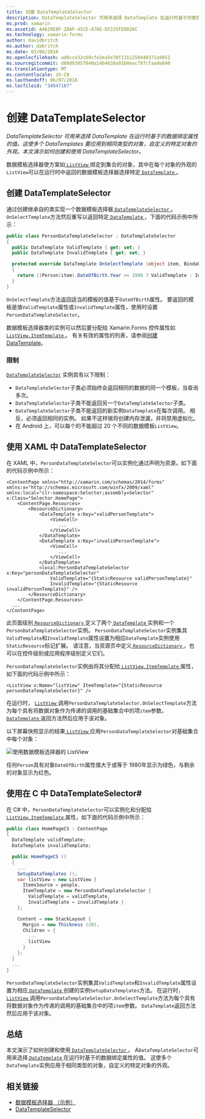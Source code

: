 ```yaml
---
title: 创建 DataTemplateSelector
description: DataTemplateSelector 可用来选择 DataTemplate 在运行时基于的数据绑定属性的值。 这使多个 DataTemplates 要应用到相同类型的对象，自定义的特定对象的外观。 本文演示如何创建和使用 DataTemplateSelector。
ms.prod: xamarin
ms.assetid: A4629E8F-2BAF-45CE-A76E-DF225FE8D26C
ms.technology: xamarin-forms
author: davidbritch
ms.author: dabritch
ms.date: 03/08/2016
ms.openlocfilehash: ad8cce32cb9cfe2ea5e78f11b1250440371a9851
ms.sourcegitcommit: d80d93957040a14b4638a91b0eac797cfaade840
ms.translationtype: MT
ms.contentlocale: zh-CN
ms.lasthandoff: 06/07/2018
ms.locfileid: "34847187"
---
```

# <a name="creating-a-datatemplateselector"></a>创建 DataTemplateSelector

_DataTemplateSelector 可用来选择 DataTemplate 在运行时基于的数据绑定属性的值。这使多个 DataTemplates 要应用到相同类型的对象，自定义的特定对象的外观。本文演示如何创建和使用 DataTemplateSelector。_

数据模板选择器使方案如[ `ListView` ](https://developer.xamarin.com/api/type/Xamarin.Forms.ListView/)绑定到集合的对象，其中在每个对象的外观的`ListView`可以在运行时中返回的数据模板选择器选择特定[ `DataTemplate` ](https://developer.xamarin.com/api/type/Xamarin.Forms.DataTemplate/)。

## <a name="creating-a-datatemplateselector"></a>创建 DataTemplateSelector

通过创建继承自的类实现一个数据模板选择器[ `DataTemplateSelector` ](https://developer.xamarin.com/api/type/Xamarin.Forms.DataTemplateSelector/)。 `OnSelectTemplate`方法然后重写以返回特定[ `DataTemplate` ](https://developer.xamarin.com/api/type/Xamarin.Forms.DataTemplate/)，下面的代码示例中所示：

```csharp
public class PersonDataTemplateSelector : DataTemplateSelector
{
  public DataTemplate ValidTemplate { get; set; }
  public DataTemplate InvalidTemplate { get; set; }

  protected override DataTemplate OnSelectTemplate (object item, BindableObject container)
  {
    return ((Person)item).DateOfBirth.Year >= 1980 ? ValidTemplate : InvalidTemplate;
  }
}
```

`OnSelectTemplate`方法返回适当的模板的值基于`DateOfBirth`属性。 要返回的模板是值`ValidTemplate`属性或`InvalidTemplate`属性，使用时设置`PersonDataTemplateSelector`。

数据模板选择器类的实例可以然后要分配给 Xamarin.Forms 控件属性如[ `ListView.ItemTemplate` ](https://developer.xamarin.com/api/type/Xamarin.Forms.ItemsView%3CTVisual%3E/)。 有关有效的属性的列表，请参阅[创建 DataTemplate](~/xamarin-forms/app-fundamentals/templates/data-templates/creating.md)。

### <a name="limitations"></a>限制

[`DataTemplateSelector`](https://developer.xamarin.com/api/type/Xamarin.Forms.DataTemplateSelector/) 实例具有以下限制：

- `DataTemplateSelector`子类必须始终会返回相同的数据的同一个模板，当查询多次。
- `DataTemplateSelector`子类不能返回另一个`DataTemplateSelector`子类。
- `DataTemplateSelector`子类不能返回的新实例`DataTemplate`在每次调用。 相反，必须返回相同的实例。 如果不这样做将创建内存泄漏，并将禁用虚拟化。
- 在 Android 上，可以每个的不能超过 20 个不同的数据模板`ListView`。

## <a name="consuming-a-datatemplateselector-in-xaml"></a>使用 XAML 中 DataTemplateSelector

在 XAML 中，`PersonDataTemplateSelector`可以实例化通过声明为资源，如下面的代码示例中所示：

```xaml
<ContentPage xmlns="http://xamarin.com/schemas/2014/forms" xmlns:x="http://schemas.microsoft.com/winfx/2009/xaml" xmlns:local="clr-namespace:Selector;assembly=Selector" x:Class="Selector.HomePage">
    <ContentPage.Resources>
        <ResourceDictionary>
            <DataTemplate x:Key="validPersonTemplate">
                <ViewCell>
                   ...
                </ViewCell>
            </DataTemplate>
            <DataTemplate x:Key="invalidPersonTemplate">
                <ViewCell>
                   ...
                </ViewCell>
            </DataTemplate>
            <local:PersonDataTemplateSelector x:Key="personDataTemplateSelector"
                ValidTemplate="{StaticResource validPersonTemplate}"
                InvalidTemplate="{StaticResource invalidPersonTemplate}" />
        </ResourceDictionary>
    </ContentPage.Resources>
  ...
</ContentPage>
```

此页面级别[ `ResourceDictionary` ](https://developer.xamarin.com/api/type/Xamarin.Forms.ResourceDictionary/)定义了两个[ `DataTemplate` ](https://developer.xamarin.com/api/type/Xamarin.Forms.DataTemplate/)实例和一个`PersonDataTemplateSelector`实例。 `PersonDataTemplateSelector`实例集其`ValidTemplate`和`InvalidTemplate`属性设置为相应`DataTemplate`实例使用`StaticResource`标记扩展。 请注意，当资源页中定义[ `ResourceDictionary` ](https://developer.xamarin.com/api/type/Xamarin.Forms.ResourceDictionary/)，也可以在控件级别或应用程序级别定义它们。

`PersonDataTemplateSelector`实例由将其分配给[ `ListView.ItemTemplate` ](https://developer.xamarin.com/api/type/Xamarin.Forms.ItemsView%3CTVisual%3E/)属性，如下面的代码示例中所示：

```xaml
<ListView x:Name="listView" ItemTemplate="{StaticResource personDataTemplateSelector}" />
```

在运行时， [ `ListView` ](https://developer.xamarin.com/api/type/Xamarin.Forms.ListView/)调用`PersonDataTemplateSelector.OnSelectTemplate`方法为每个具有将数据对象作为传递的调用的基础集合中的项`item`参数。 [ `DataTemplate` ](https://developer.xamarin.com/api/type/Xamarin.Forms.DataTemplate/)返回方法然后应用于该对象。

以下屏幕快照显示的结果[ `ListView` ](https://developer.xamarin.com/api/type/Xamarin.Forms.ListView/)应用`PersonDataTemplateSelector`对基础集合中每个对象：

![](selector-images/data-template-selector.png "使用数据模板选择器的 ListView")

任何`Person`具有对象`DateOfBirth`属性值大于或等于 1980年显示为绿色，与剩余的对象显示为红色。

## <a name="consuming-a-datatemplateselector-in-cnum"></a>使用在 C 中 DataTemplateSelector&num;

在 C# 中，`PersonDataTemplateSelector`可以实例化和分配给[ `ListView.ItemTemplate` ](https://developer.xamarin.com/api/type/Xamarin.Forms.ItemsView%3CTVisual%3E/)属性，如下面的代码示例中所示：

```csharp
public class HomePageCS : ContentPage
{
  DataTemplate validTemplate;
  DataTemplate invalidTemplate;

  public HomePageCS ()
  {
    ...
    SetupDataTemplates ();
    var listView = new ListView {
      ItemsSource = people,
      ItemTemplate = new PersonDataTemplateSelector {
        ValidTemplate = validTemplate,
        InvalidTemplate = invalidTemplate }
    };

    Content = new StackLayout {
      Margin = new Thickness (20),
      Children = {
        ...
        listView
      }
    };
  }
  ...  
}
```

`PersonDataTemplateSelector`实例集其`ValidTemplate`和`InvalidTemplate`属性设置为相应[ `DataTemplate` ](https://developer.xamarin.com/api/type/Xamarin.Forms.DataTemplate/)创建的实例`SetupDataTemplates`方法。 在运行时， [ `ListView` ](https://developer.xamarin.com/api/type/Xamarin.Forms.ListView/)调用`PersonDataTemplateSelector.OnSelectTemplate`方法为每个具有将数据对象作为传递的调用的基础集合中的项`item`参数。 `DataTemplate`返回方法然后应用于该对象。

## <a name="summary"></a>总结

本文演示了如何创建和使用[ `DataTemplateSelector` ](https://developer.xamarin.com/api/type/Xamarin.Forms.DataTemplateSelector/)。 A`DataTemplateSelector`可用来选择[ `DataTemplate` ](https://developer.xamarin.com/api/type/Xamarin.Forms.DataTemplate/)在运行时基于的数据绑定属性的值。 这使多个`DataTemplate`实例应用于相同类型的对象，自定义的特定对象的外观。


## <a name="related-links"></a>相关链接

- [数据模板选择器 （示例）](https://developer.xamarin.com/samples/xamarin-forms/templates/datatemplateselector/)
- [DataTemplateSelector](https://developer.xamarin.com/api/type/Xamarin.Forms.DataTemplateSelector/)
